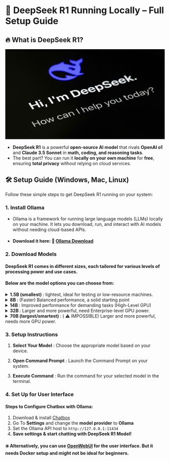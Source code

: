 # 🚀 DeepSeek R1 Running Locally – Full Setup Guide  

## 🔥 What is DeepSeek R1?  
![alt text](Assets/deepseek.jpg)
- **DeepSeek R1** is a powerful **open-source AI model** that rivals **OpenAI o1** and **Claude 3.5 Sonnet** in **math, coding, and reasoning tasks**.  
- The best part? You can run it **locally on your own machine** for **free**, ensuring **total privacy** without relying on cloud services.

## 🛠️ Setup Guide (Windows, Mac, Linux)  
Follow these simple steps to get DeepSeek R1 running on your system:  

### 1️. Install Ollama  

 - Ollama is a framework for running large language models (LLMs) locally on your machine. It lets you download, run, and interact with AI models without needing cloud-based APIs. 
 - #### Download it here:  🔗 [Ollama Download](https://ollama.com/download)  

### 2️. Download Models 
#### DeepSeek R1 comes in different sizes, each tailored for various levels of processing power and use cases.
#### Below are the model options you can choose from:

<details>
 <summary> <b> 1.5B (smallest)</b> : lightest, ideal for testing or low-resource machines. </summary>

```
ollama run deepseek-r1:1.5b
```
</details>

<details>
 <summary> <b> 8B </b> : (Faster) Balanced performance, a solid starting point </summary>
  
 ```
 ollama run deepseek-r1:8b
 ```  
</details>

<details>
 <summary> <b>  14B </b> : Improved performance for demanding tasks (High-Level GPU) </summary>
   
``` 
ollama run deepseek-r1:14b
```
</details>

<details>
<summary> <b>  32B  </b>  : Larger and more powerful, need Enterprise-level GPU power. </summary>
  
```
ollama run deepseek-r1:32b
```
</details>

<details>
 <summary> <b> 70B (largest/smartest) </b> :   ( ⚠️ IMPOSSIBLE) Larger and more powerful, needs more GPU power. </summary>
   
```
ollama run deepseek-r1:70b
```
</details>


### 3. Setup Instructions

1. **Select Your Model** : Choose the appropriate model based on your device.

2. **Open Command Prompt**  : Launch the Command Prompt on your system.

3. **Execute Command**  :   Run the command for your selected model in the terminal.


### 4. Set Up for User Interface

#### Steps to Configure Chatbox with Ollama:  
1. Download & install [Chatbox](https://chatboxai.app)  
2. Go To  **Settings** and change the **model provider** to **Ollama**  
3. Set the Ollama API host to `http://127.0.0.1:11434`  
4. **Save settings & start chatting with DeepSeek R1 Model!** 

#### ❇️ Alternatively, you can use [OpenWebUI](docs.openwebui.com/getting-started) for the user interface. But it needs Docker setup and might not be ideal for beginners. 

